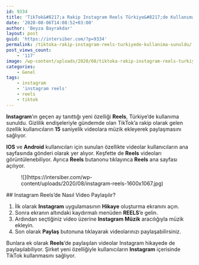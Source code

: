 ```yaml
---
id: 9334
title: 'TikTok&#8217;a Rakip Instagram Reels Türkiye&#8217;de Kullanıma Sunuldu'
date: '2020-08-06T14:08:52+03:00'
author: 'Beyza Bayrakdar'
layout: post
guid: 'https://intersiber.com/?p=9334'
permalink: /tiktoka-rakip-instagram-reels-turkiyede-kullanima-sunuldu/
post_views_count:
    - '117'
image: /wp-content/uploads/2020/08/tiktoka-rakip-instagram-reels-turkiyede-kullanima-sunuldu.png
categories:
    - Genel
tags:
    - instagram
    - 'instagram reels'
    - reels
    - tiktok
---
```


**Instagram**‘ın geçen ay tanıttığı yeni özelliği **Reels**, Türkiye’de kullanıma sunuldu. Gizlilik endişeleriyle gündemde olan TikTok’a rakip olarak gelen özellik kullanıcıların **15** saniyelik videolara müzik ekleyerek paylaşmasını sağlıyor.

**IOS** ve **Android** kullanıcıları için sunulan özellikte videolar kullanıcıların ana sayfasında gönderi olarak yer alıyor. Keşfette de **Reels** videoları görüntülenebiliyor. Ayrıca **Reels** butanonu tıklayınca **Reels** ana sayfası açılıyor.

<figure class="wp-block-image size-large">![](https://intersiber.com/wp-content/uploads/2020/08/instagram-reels-1600x1067.jpg)</figure>## Instagram Reels’de Nasıl Video Paylaşılır?

1. İlk olarak **Instagram** uygulamasının **Hikaye** oluşturma ekranını açın.
2. Sonra ekranın altındaki kaydırmalı menüden **REELS**’e gelin.
3. Ardından seçtiğiniz video üzerine **Instagram Müzik** aracılığıyla müzik ekleyin.
4. Son olarak **Paylaş** butonuna tıklayarak videolarınızı paylaşabilirsiniz.

Bunlara ek olarak **Reels**‘de paylaşılan videolar Instagram hikayede de paylaşılabiliyor. Şirket yeni özelliğiyle kullanıcıların **Instagram** içerisinde TikTok kullanmasını sağlıyor.